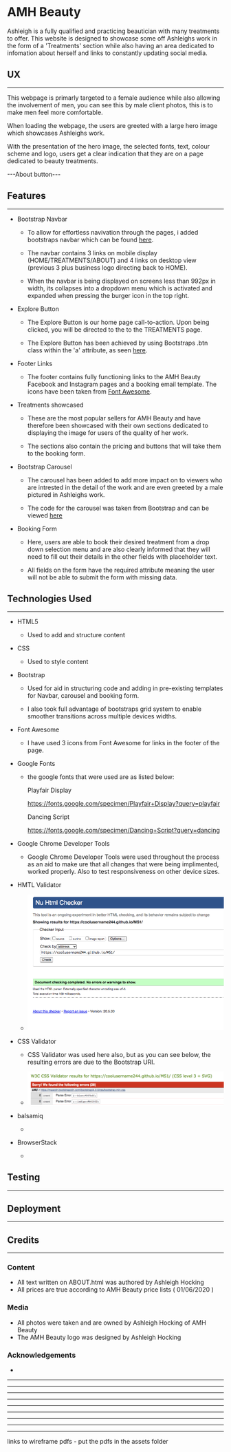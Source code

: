 # AMH Beauty


Ashleigh is a fully qualified and practicing beautician with many treatments to offer.
This website is designed to showcase some off Ashleighs work in the form of a 'Treatments'
section while also having an area dedicated to infomation about herself and links to constantly
updating social media. 

## UX
---
This webpage is primarly targeted to a female audience while also allowing the involvement
of men, you can see this by male client photos, this is to make men feel more comfortable.

When loading the webpage, the users are greeted with a large hero image which showcases 
Ashleighs work.

With the presentation of the hero image, the selected fonts, text, colour scheme and logo, users get a clear indication that they are
on a page dedicated to beauty treatments.

---About button--- 

## Features
---

- Bootstrap Navbar

   - To allow for effortless navivation through the pages, i added bootstraps navbar which can be found [here](https://getbootstrap.com/docs/4.0/components/navbar/).

   - The navbar contains 3 links on mobile display (HOME/TREATMENTS/ABOUT) and 4 links on desktop view (previous 3 plus business logo directing back to HOME).  

   - When the navbar is being displayed on screens less than 992px in width, its collapses into a dropdown menu which is activated and expanded when pressing the burger icon in the top right. 

- Explore Button 

   - The Explore Button is our home page call-to-action. Upon being clicked, you will be directed to the to the TREATMENTS page. 

   - The Explore Button has been achieved by using Bootstraps .btn class within the 'a' attribute, as seen [here](https://www.w3schools.com/bootstrap/bootstrap_buttons.asp).

- Footer Links

   - The footer contains fully functioning links to the AMH Beauty Facebook and Instagram pages and a booking email template. The icons have been taken from [Font Awesome](https://fontawesome.com/).

- Treatments showcased

   - These are the most popular sellers for AMH Beauty and have therefore been showcased with their own sections dedicated to displaying the image for users of the quality of her work. 

   - The sections also contain the pricing and buttons that will take them to the booking form. 

- Bootstrap Carousel 

   - The carousel has been added to add more impact on to viewers who are intrested in the detail of the work and are even greeted by a male pictured in Ashleighs work.

   - The code for the carousel was taken from Bootstrap and can be viewed [here](https://getbootstrap.com/docs/4.0/components/carousel/)

- Booking Form 

   - Here, users are able to book their desired treatment from a drop down selection menu and are also clearly informed that they will need to fill out their details in the other fields with placeholder text.

   - All fields on the form have the required attribute meaning the user will not be able to submit the form with missing data.


## Technologies Used
---
- HTML5

   - Used to add and structure content

- CSS

   - Used to style content

- Bootstrap 

   - Used for aid in structuring code and adding in pre-existing templates for Navbar, carousel and booking form.

   - I also took full advantage of bootstraps grid system to enable smoother transitions across multiple devices widths.

- Font Awesome 

   - I have used 3 icons from Font Awesome for links in the footer of the page. 

- Google Fonts 

   - the google fonts that were used are as listed below:
   
        Playfair Display

        https://fonts.google.com/specimen/Playfair+Display?query=playfair
   
        Dancing Script

        https://fonts.google.com/specimen/Dancing+Script?query=dancing


- Google Chrome Developer Tools

   - Google Chrome Developer Tools were used throughout the process as an aid to make ure that all changes that were being implimented, worked properly. Also to test responsiveness on other device sizes. 

- HMTL Validator 

   - ![html validator check](assets/images/AMH_Beauty_htmlvalidator.png "HTML Validator Check")


- CSS Validator

   - CSS Validator was used here also, but as you can see below, the resulting errors are due to the Bootstrap URI.

   - ![css validator check](assets/images/css_validator.png)

- balsamiq

   -

- BrowserStack

   -

## Testing
---


## Deployment
---

## Credits
---
### Content
- All text written on ABOUT.html was authored by Ashleigh Hocking
- All prices are true according to AMH Beauty price lists ( 01/06/2020 )
### Media
- All photos were taken and are owned by Ashleigh Hocking of AMH Beauty
- The AMH Beauty logo was designed by Ashleigh Hocking

### Acknowledgements

-
---
---
---
---
---
---
---
---
---
links to wireframe pdfs - put the pdfs in the assets folder
